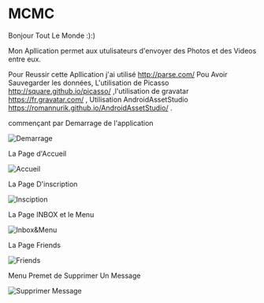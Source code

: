# MCMC
Bonjour Tout Le Monde :):)

Mon Apllication permet aux utulisateurs d'envoyer des Photos et des Videos entre eux.

Pour Reussir cette Apllication j'ai utilisé http://parse.com/ Pou Avoir Sauvegarder les données, L'utilisation de Picasso http://square.github.io/picasso/ ,l'utilisation de gravatar https://fr.gravatar.com/ , Utilisation AndroidAssetStudio https://romannurik.github.io/AndroidAssetStudio/ .

commençant par Demarrage de l'application 


![Demarrage](https://github.com/mouradmamassi/MCMC/blob/master/Presentation/Screenshot_2016-01-29-00-54-07.png)


La Page  d'Accueil 

![Accueil](https://github.com/mouradmamassi/MCMC/blob/master/Presentation/Screenshot_2016-01-27-01-03-32.png)

La Page D'inscription

![Insciption](https://github.com/mouradmamassi/MCMC/blob/master/Presentation/Screenshot_2016-01-27-01-03-42.png)

La Page INBOX et le Menu 

![Inbox&Menu](https://github.com/mouradmamassi/MCMC/blob/master/Presentation/Screenshot_2016-01-27-01-07-37.png)

La Page Friends

![Friends](https://github.com/mouradmamassi/MCMC/blob/master/Presentation/Screenshot_2016-01-27-01-06-44.png)

Menu Premet de Supprimer Un Message 

![Supprimer Message](https://github.com/mouradmamassi/MCMC/blob/master/Presentation/Screenshot_2016-01-29-00-43-45.png)




